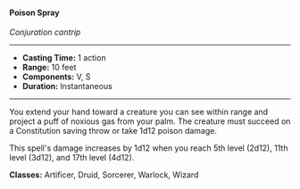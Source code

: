 #### Poison Spray
*Conjuration cantrip*
___
- **Casting Time:** 1 action
- **Range:** 10 feet
- **Components:** V, S
- **Duration:** Instantaneous
---
You extend your hand toward a creature you can see within range and project a puff of noxious gas from your palm. The creature must succeed on a Constitution saving throw or take 1d12 poison damage.

This spell's damage increases by 1d12 when you reach 5th level (2d12), 11th level (3d12), and 17th level (4d12).

**Classes:** Artificer, Druid, Sorcerer, Warlock, Wizard